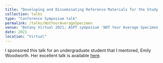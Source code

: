 ```yaml
---
title: "Developing and Disseminating Reference Materials for the Study of Plant-Pollinator Interactions: A focus on Pollen Slide Collections"
collection: talks
type: "Conference Symposium talk"
permalink: /talks/NotYourAverageSpecimen
venue: "Botany Virtual 2021; ASPT symposium 'NOT Your Average Specimen!'"
date: 2021
location: "Virtual"
---
```


I sponsored this talk for an undergraduate student that I mentored, Emily Woodworth. Her excellent talk is available [here](https://2021.botanyconference.org/engine/search/index.php?func=detail&aid=924). 
